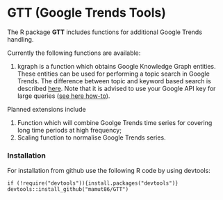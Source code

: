 # GTT (Google Trends Tools)
The R package __GTT__ includes functions for additional Google Trends handling.

Currently the following functions are available:

1. kgraph is a function which obtains Google Knowledge Graph entities. These entities can be used for performing a topic search in Google Trends. The difference between topic and keyword based search is described [here](https://support.google.com/trends/answer/4359550). Note that it is advised to use your Google API key for large queries ([see here how-to](https://developers.google.com/knowledge-graph/how-tos/authorizing)).

Planned extensions include
1. Function which will combine Goolge Trends time series for covering long time periods at high frequency;
2. Scaling function to normalise Google Trends series.


### Installation
For installation from github use the following R code by using devtools:

<pre><code>if (!require("devtools")){install.packages("devtools")}
devtools::install_github("mamut86/GTT") </code></pre>

